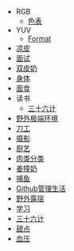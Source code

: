 - RGB
  - [色表](/RGB_色表)
- YUV
  - [Format](/YUV_Format)
- [凉皮](/凉皮)
- [面试](/面试)
- [双皮奶](/双皮奶)
- [身体](/身体)
- [面食](/面食)
- 读书
  - [三十六计](/读书_三十六计)
- [野外极端环境](/野外极端环境)
- [刀工](/刀工)
- [摄影](/摄影)
- [厨艺](/厨艺)
- [肉类分类](/肉类分类)
- [姜撞奶](/姜撞奶)
- [捕鱼](/捕鱼)
- [Github管理生活](/Github管理生活)
- [野外露宿](/野外露宿)
- [学习](/学习)
- [三十六计](/三十六计)
- [甜点](/甜点)
- [血压](/血压)
